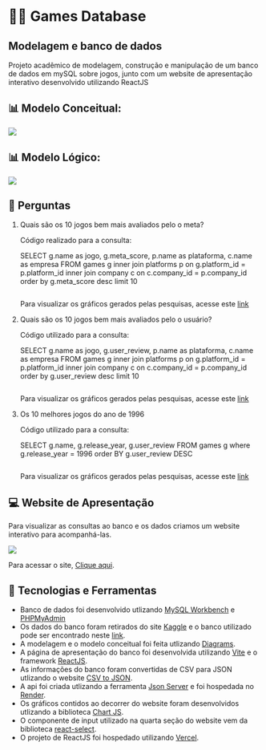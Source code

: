 # 👨‍💻 Games Database
## Modelagem e banco de dados

<p>
  Projeto acadêmico de modelagem, construção e manipulação de um banco de dados em mySQL sobre jogos, junto com um website de apresentação interativo desenvolvido utilizando ReactJS
</p>

## :bar_chart: Modelo Conceitual:
<img src="https://user-images.githubusercontent.com/112868025/216838915-632fe802-4924-4508-b3c5-3c01a1a8e14f.png"/>

## :bar_chart: Modelo Lógico:
<img src="https://user-images.githubusercontent.com/112868025/216825386-09ba5625-a788-4e63-8f30-1ec72c313821.png" />

## :mag_right: Perguntas

<ol>
      <li>
        <p>Quais são os 10 jogos bem mais avaliados pelo o meta?</p>
        <p>Código realizado para a consulta:</p>
        <p>
          SELECT g.name as jogo, g.meta_score, p.name as plataforma, c.name as
          empresa FROM games g inner join platforms p on g.platform_id =
          p.platform_id inner join company c on c.company_id = p.company_id
          order by g.meta_score desc limit 10
        </p>
        <img src="https://user-images.githubusercontent.com/112870328/216965880-c7f60611-804e-494d-ab56-8ecda8a87c01.png" alt="">
        <p>Para visualizar os gráficos gerados pelas pesquisas, acesse este <a href="https://database-website-9mg3cu99e-marcelo-souto.vercel.app/">link</a></p>
      </li>
      <li>
        <p>Quais são os 10 jogos bem mais avaliados pelo o usuário?</p>
        <p>Código utilizado para a consulta:</p>
        <p>
          SELECT g.name as jogo, g.user_review, p.name as plataforma, c.name as
          empresa FROM games g inner join platforms p on g.platform_id =
          p.platform_id inner join company c on c.company_id = p.company_id
          order by g.user_review desc limit 10
        </p>
        <img src="https://user-images.githubusercontent.com/112870328/216965925-dfae9bc0-4646-4869-8749-82d88eb8323b.png" alt="">
        <p>Para visualizar os gráficos gerados pelas pesquisas, acesse este <a href="https://database-website-9mg3cu99e-marcelo-souto.vercel.app/">link</a></p>
      </li>
      <li>
        <p>Os 10 melhores jogos do ano de 1996</p>
        <p>Código utilizado para a consulta:</p>
        <p>
          SELECT g.name, g.release_year, g.user_review FROM games g where
          g.release_year = 1996 order BY g.user_review DESC
        </p>
        <img src="https://user-images.githubusercontent.com/112870328/216965962-2bc6f1d6-720f-496a-b4de-c7aa6f62bfd4.png" alt="">
        <p>Para visualizar os gráficos gerados pelas pesquisas, acesse este <a href="https://database-website-9mg3cu99e-marcelo-souto.vercel.app/">link</a></p>
      </li>
    </ol>
    
## :computer: Website de Apresentação

<p>Para visualizar as consultas ao banco e os dados criamos um website interativo para acompanhá-las.</p>
<a href="https://database-website-9mg3cu99e-marcelo-souto.vercel.app/"><img src="https://user-images.githubusercontent.com/100978478/217090211-14725dbe-819c-43c0-8e83-4ea636d110f3.svg" /></a>
<p>Para acessar o site, <a href="https://database-website-9mg3cu99e-marcelo-souto.vercel.app/">Clique aqui</a>.</p>
                           
## :wrench: Tecnologias e Ferramentas
<ul>
  <li>
  Banco de dados foi desenvolvido utlizando <a href="https://dev.mysql.com/doc/">MySQL Workbench</a> e <a href="https://www.phpmyadmin.net/docs/">PHPMyAdmin</a>
  </li>
  <li>
    Os dados do banco foram retirados do site <a href="https://www.kaggle.com/">Kaggle</a> e o banco utilizado pode ser encontrado neste <a href="https://www.kaggle.com/datasets/deepcontractor/top-video-games-19952021-metacritic">link</a>.
  </li>
  <li>
    A modelagem e o modelo conceitual foi feita utlizando <a href="https://www.diagrams.net/">Diagrams</a>.
  </li>
   <li>
     A página de apresentação do banco foi desenvolvida utilizando <a href="https://vitejs.dev/">Vite</a> e o framework <a href="https://reactjs.org/">ReactJS</a>.
  </li>
   <li>
     As informações do banco foram convertidas de CSV para JSON utlizando o website <a href="https://csvjson.com/">CSV to JSON</a>.
  </li>
   <li>
     A api foi criada utlizando a ferramenta <a href="https://github.com/typicode/json-server">Json Server</a> e foi hospedada no <a href="https://render.com/">Render</a>.
  </li>
   <li>
     Os gráficos contidos ao decorrer do website foram desenvolvidos utlizando a biblioteca <a href="https://www.chartjs.org/">Chart JS</a>.
  </li>
  <li>
    O componente de input utilizado na quarta seção do website vem da biblioteca <a href="https://react-select.com/home">react-select</a>.
  </li>
  <li>
    O projeto de ReactJS foi hospedado utilizando <a href="https://vercel.com/">Vercel</a>.
  </li>
<ul>




